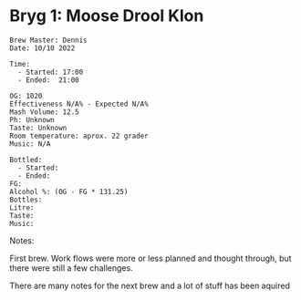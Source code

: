 # Bryg 1: Moose Drool Klon
```
Brew Master: Dennis
Date: 10/10 2022

Time:
  - Started: 17:00
  - Ended:  21:00

OG: 1020
Effectiveness N/A% - Expected N/A%
Mash Volume: 12.5
Ph: Unknown
Taste: Unknown
Room temperature: aprox. 22 grader
Music: N/A
```

```
Bottled: 
  - Started:
  - Ended: 
FG: 
Alcohol %: (OG - FG * 131.25)
Bottles: 
Litre:
Taste: 
Music:
```

Notes:

First brew. Work flows were more or less planned and thought through, but there were still a few challenges.

There are many notes for the next brew and a lot of stuff has been aquired
